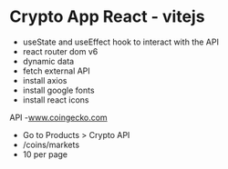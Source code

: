 # Crypto App React - vitejs

- useState and useEffect hook to interact with the API
- react router dom v6
- dynamic data
- fetch external API
- install axios
- install google fonts
- install react icons

API -www.coingecko.com

- Go to Products > Crypto API
- /coins/markets
- 10 per page
